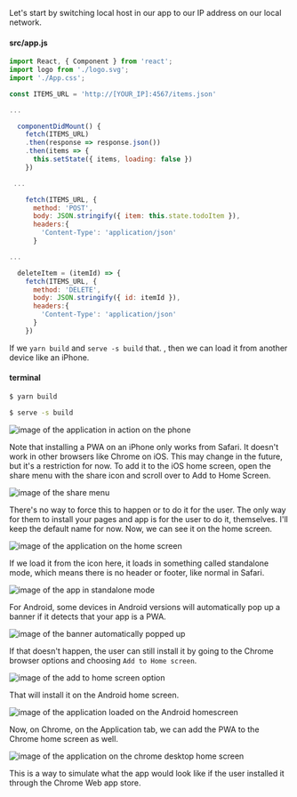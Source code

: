 Let's start by switching local host in our app to our IP address on our local network. 

#### src/app.js
```js
import React, { Component } from 'react';
import logo from './logo.svg';
import './App.css';

const ITEMS_URL = 'http://[YOUR_IP]:4567/items.json'

...

  componentDidMount() {
    fetch(ITEMS_URL)
    .then(response => response.json())
    .then(items => {
      this.setState({ items, loading: false })
    })

 ...

    fetch(ITEMS_URL, {
      method: 'POST',
      body: JSON.stringify({ item: this.state.todoItem }),
      headers:{
        'Content-Type': 'application/json'
      }

...

  deleteItem = (itemId) => {
    fetch(ITEMS_URL, {
      method: 'DELETE',
      body: JSON.stringify({ id: itemId }),
      headers:{
        'Content-Type': 'application/json'
      }
    })
```

If we `yarn build` and `serve -s build` that. , then we can load it from another device like an iPhone.

#### terminal
```bash
$ yarn build
```
```bash
$ serve -s build
```
![image of the application in action on the phone](https://res.cloudinary.com/dg3gyk0gu/image/upload/v1544582325/transcript-images/react-add-a-pwa-to-the-home-screen-of-an-ios-or-android-device-and-the-chrome-app-home-screen-app.png)

Note that installing a PWA on an iPhone only works from Safari. It doesn't work in other browsers like Chrome on iOS. This may change in the future, but it's a restriction for now. To add it to the iOS home screen, open the share menu with the share icon and scroll over to Add to Home Screen. 

![image of the share menu](https://res.cloudinary.com/dg3gyk0gu/image/upload/v1544582325/transcript-images/react-add-a-pwa-to-the-home-screen-of-an-ios-or-android-device-and-the-chrome-app-home-screen-homescreen.png)

There's no way to force this to happen or to do it for the user. The only way for them to install your pages and app is for the user to do it, themselves. I'll keep the default name for now. Now, we can see it on the home screen. 

![image of the application on the home screen](https://res.cloudinary.com/dg3gyk0gu/image/upload/v1544582325/transcript-images/react-add-a-pwa-to-the-home-screen-of-an-ios-or-android-device-and-the-chrome-app-home-screen-homescreen.pngicon.png)

If we load it from the icon here, it loads in something called standalone mode, which means there is no header or footer, like normal in Safari.

![image of the app in standalone mode](https://res.cloudinary.com/dg3gyk0gu/image/upload/v1544582322/transcript-images/react-add-a-pwa-to-the-home-screen-of-an-ios-or-android-device-and-the-chrome-app-home-screen-nofooter.png)

For Android, some devices in Android versions will automatically pop up a banner if it detects that your app is a PWA. 

![image of the banner automatically popped up](https://res.cloudinary.com/dg3gyk0gu/image/upload/v1544582322/transcript-images/react-add-a-pwa-to-the-home-screen-of-an-ios-or-android-device-and-the-chrome-app-home-screen-auto.png)

If that doesn't happen, the user can still install it by going to the Chrome browser options and choosing `Add to Home screen`. 

![image of the add to home screen option](https://res.cloudinary.com/dg3gyk0gu/image/upload/v1544582328/transcript-images/react-add-a-pwa-to-the-home-screen-of-an-ios-or-android-device-and-the-chrome-app-home-screen-add.png)

That will install it on the Android home screen.

![image of the application loaded on the Android homescreen](https://res.cloudinary.com/dg3gyk0gu/image/upload/v1544582338/transcript-images/react-add-a-pwa-to-the-home-screen-of-an-ios-or-android-device-and-the-chrome-app-home-screen-screen.png)

Now, on Chrome, on the Application tab, we can add the PWA to the Chrome home screen as well. 

![image of the application on the chrome desktop home screen](https://res.cloudinary.com/dg3gyk0gu/image/upload/v1544582324/transcript-images/react-add-a-pwa-to-the-home-screen-of-an-ios-or-android-device-and-the-chrome-app-home-screen-desktop.png)

This is a way to simulate what the app would look like if the user installed it through the Chrome Web app store.
